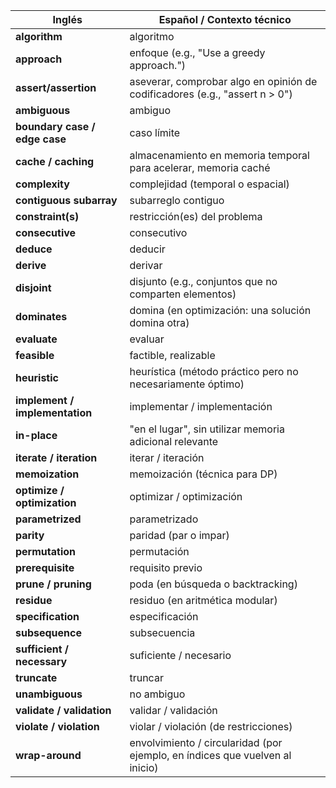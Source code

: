| Inglés                         | Español / Contexto técnico                                                   |
| ------------------------------ | ---------------------------------------------------------------------------- |
| **algorithm**                  | algoritmo                                                                    |
| **approach**                   | enfoque (e.g., "Use a greedy approach.")                                     |
| **assert/assertion**           | aseverar, comprobar algo en opinión de codificadores (e.g., "assert n > 0")  |
| **ambiguous**                  | ambiguo                                                                      |
| **boundary case / edge case**  | caso límite                                                                  |
| **cache / caching**            | almacenamiento en memoria temporal para acelerar, memoria caché              |
| **complexity**                 | complejidad (temporal o espacial)                                            |
| **contiguous subarray**        | subarreglo contiguo                                                          |
| **constraint(s)**              | restricción(es) del problema                                                 |
| **consecutive**                | consecutivo                                                                  |
| **deduce**                     | deducir                                                                      |
| **derive**                     | derivar                                                                      |
| **disjoint**                   | disjunto (e.g., conjuntos que no comparten elementos)                        |
| **dominates**                  | domina (en optimización: una solución domina otra)                           |
| **evaluate**                   | evaluar                                                                      |
| **feasible**                   | factible, realizable                                                         |
| **heuristic**                  | heurística (método práctico pero no necesariamente óptimo)                   |
| **implement / implementation** | implementar / implementación                                                 |
| **in-place**                   | "en el lugar", sin utilizar memoria adicional relevante                      |
| **iterate / iteration**        | iterar / iteración                                                           |
| **memoization**                | memoización (técnica para DP)                                                |
| **optimize / optimization**    | optimizar / optimización                                                     |
| **parametrized**               | parametrizado                                                                |
| **parity**                     | paridad (par o impar)                                                        |
| **permutation**                | permutación                                                                  |
| **prerequisite**               | requisito previo                                                             |
| **prune / pruning**            | poda (en búsqueda o backtracking)                                            |
| **residue**                    | residuo (en aritmética modular)                                              |
| **specification**              | especificación                                                               |
| **subsequence**                | subsecuencia                                                                 |
| **sufficient / necessary**     | suficiente / necesario                                                       |
| **truncate**                   | truncar                                                                      |
| **unambiguous**                | no ambiguo                                                                   |
| **validate / validation**      | validar / validación                                                         |
| **violate / violation**        | violar / violación (de restricciones)                                        |
| **wrap-around**                | envolvimiento / circularidad (por ejemplo, en índices que vuelven al inicio) |

